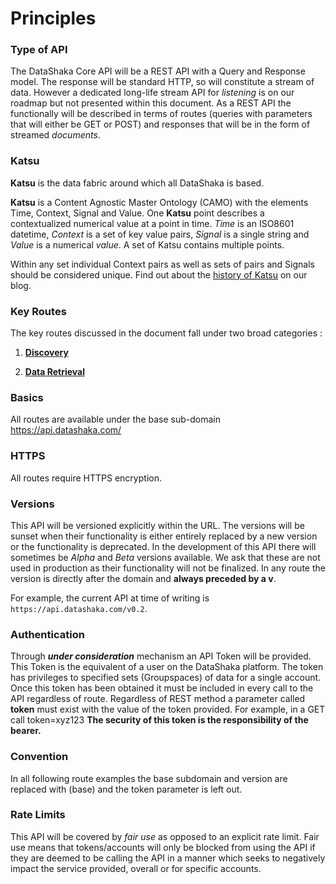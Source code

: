 # Principles

### <a id="type-api">Type of API</a>
The DataShaka Core API will be a REST API with a Query and Response model. The response will be standard HTTP, so will constitute a stream of data. However a dedicated long-life stream API for *listening* is on our roadmap but not presented within this document.
As a REST API the functionally will be described in terms of routes (queries with parameters that will either be GET or POST) and responses that will be in the form of streamed *documents*.

### <a id="katsu">Katsu</a>
**Katsu** is the data fabric around which all DataShaka is based.

**Katsu** is a Content Agnostic Master Ontology (CAMO) with the elements Time, Context, Signal and Value. One **Katsu** point describes a contextualized numerical value at a point in time. *Time* is an ISO8601 datetime, *Context* is a set of key value pairs, *Signal* is a single string and *Value* is a numerical *value*. A set of Katsu contains multiple points. 

Within any set individual Context pairs as well as sets of pairs and Signals should be considered unique. Find out about the [history of Katsu](http://www.datashaka.com/blog/techie/2013/11/what-is-tcsv) on our blog.

### <a id="routes">Key Routes</a>
The key routes discussed in the document fall under two broad categories :

1. **[Discovery](routes/discovery.md)**


2. **[Data Retrieval](routes/retrieve.md)**
   

### <a id="basics">Basics</a>
All routes are available under the base sub-domain https://api.datashaka.com/

### <a id="https">HTTPS</a>
All routes require HTTPS encryption.

### <a id="versionning">Versions</a>
This API will be versioned explicitly within the URL. The versions will be sunset when their functionality is either entirely replaced by a new version or the functionality is deprecated. In the development of this API there will sometimes be *Alpha* and *Beta* versions available. We ask that these are not used in production as their functionality will not be finalized.
In any route the version is directly after the domain and **always preceded by a v**.

For example, the current API at time of writing is `https://api.datashaka.com/v0.2`.

### <a id="authentication">Authentication</a>
Through ***under consideration*** mechanism an API Token will be provided. This Token is the equivalent of a user on the DataShaka platform. The token has privileges to specified sets (Groupspaces) of data for a single account.
Once this token has been obtained it must be included in every call to the API regardless of route. Regardless of REST method a parameter called **token** must exist with the value of the token provided. For example, in a GET call token=xyz123
**The security of this token is the responsibility of the bearer.**

### <a id="convention">Convention</a>
In all following route examples the base subdomain and version are replaced with (base) and the token parameter is left out.

### <a id="rate-limits">Rate Limits</a>
This API will be covered by *fair use* as opposed to an explicit rate limit. Fair use means that tokens/accounts will only be blocked from using the API if they are deemed to be calling the API in a manner which seeks to negatively impact the service provided, overall or for specific accounts.
